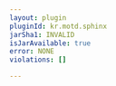 ```yaml
---
layout: plugin
pluginId: kr.motd.sphinx
jarSha1: INVALID
isJarAvailable: true
error: NONE
violations: []

---
```

